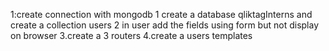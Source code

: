 1:create connection with mongodb
  1 create a database qliktagInterns and create a collection users
  2  in user add the fields using form but not display on browser
  3.create a 3 routers
  4.create a users templates
  